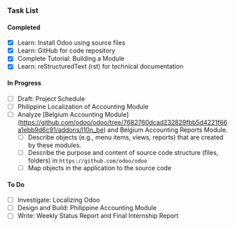 ### Task List

#### Completed
- [X] Learn: Install Odoo using source files
- [X] Learn: GitHub for code repository
- [X] Complete Tutorial: Building a Module
- [X] Learn: reStructuredText (rst) for technical documentation

#### In Progress
- [ ] Draft: Project Schedule
- [ ] Philippine Localization of Accounting Module
- [ ] Analyze [Belgium Accounting Module] (https://github.com/odoo/odoo/tree/7682760dcad232829fbb5d4221f66a1ebb9d6c91/addons/l10n_be) and Belgium Accounting Reports Module.
  - [ ] Describe objects (e.g., menu items, views, reports) that are created by these modules.
  - [ ] Describe the purpose and content of source code structure (files, folders) in ```https://github.com/odoo/odoo```
  - [ ] Map objects in the application to the source code 

#### To Do
- [ ] Investigate: Localizing Odoo
- [ ] Design and Build: Philippine Accounting Module
- [ ] Write: Weekly Status Report and Final Internship Report
